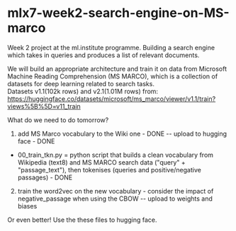 # mlx7-week2-search-engine-on-MS-marco

Week 2 project at the ml.institute programme.
Building a search engine which takes in queries and produces a list of relevant documents.

We will build an appropriate architecture and train it on data from Microsoft Machine Reading Comprehension (MS MARCO), which is a collection of datasets for deep learning related to search tasks. <br> Datasets v1.1(102k rows) and v2.1(1.01M rows) from: https://huggingface.co/datasets/microsoft/ms_marco/viewer/v1.1/train?views%5B%5D=v11_train

What do we need to do tomorrow?

1. add MS Marco vocabulary to the Wiki one - DONE
  -- upload to hugging face - DONE
- 00_train_tkn.py = python script that builds a clean vocabulary from Wikipedia (text8) and MS MARCO search data ("query" + "passage_text"), then tokenises (queries and positive/negative passages) - DONE

2. train the word2vec on the new vocabulary - consider the impact of negative_passage when using the CBOW 
  -- upload to weights and biases

Or even better! Use the these files to hugging face.